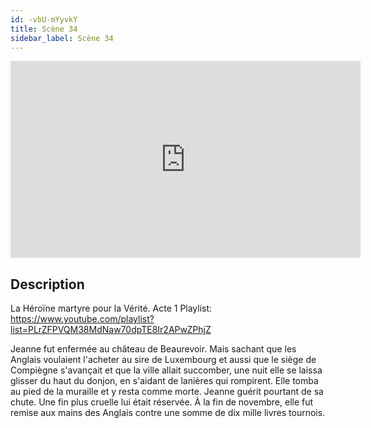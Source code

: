 ```yaml
---
id: -vbU-mYyvkY
title: Scène 34
sidebar_label: Scène 34
---
```


<iframe
  width="560"
  height="315"
  src="https://www.youtube.com/embed/-vbU-mYyvkY"
  title="YouTube video player"
  frameborder="0"
  allow="accelerometer; autoplay; clipboard-write; encrypted-media; gyroscope; picture-in-picture; web-share"
  referrerpolicy="strict-origin-when-cross-origin"
  allowfullscreen
></iframe>

## Description

La Héroïne martyre pour la Vérité. Acte 1
Playlist: https://www.youtube.com/playlist?list=PLrZFPVQM38MdNaw70dpTE8Ir2APwZPhjZ

Jeanne fut enfermée au château de Beaurevoir. Mais sachant que les Anglais voulaient l'acheter au sire de Luxembourg et aussi que le siège de Compiègne s'avançait et que la ville allait succomber, une nuit elle se laissa glisser du haut du donjon, en s'aidant de lanières qui rompirent. Elle tomba au pied de la muraille et y resta comme morte. Jeanne guérit pourtant de sa chute. Une fin plus cruelle lui était réservée.
À la fin de novembre, elle fut remise aux mains des Anglais contre une somme de dix mille livres tournois.
